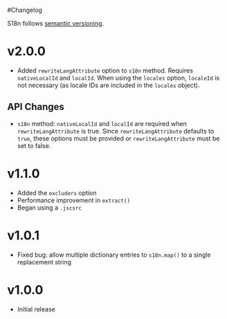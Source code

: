 #Changelog

S18n follows [semantic versioning](http://semver.org/).

# v2.0.0
- Added `rewriteLangAttribute` option to `s18n` method. Requires `nativeLocalId` and `localId`. When using the `locales` option, `localeId` is not necessary (as locale IDs are included in the `locales` object).

## API Changes
- `s18n` method: `nativeLocalId` and `localId` are required when `rewriteLangAttribute` is true. Since `rewriteLangAttribute` defaults to `true`, these options must be provided or `rewriteLangAttribute` must be set to false.

# v1.1.0
- Added the `excluders` option
- Performance improvement in `extract()`
- Began using a `.jscsrc`

# v1.0.1
- Fixed bug: allow multiple dictionary entries to `s18n.map()` to a single replacement string

# v1.0.0
- Initial release
